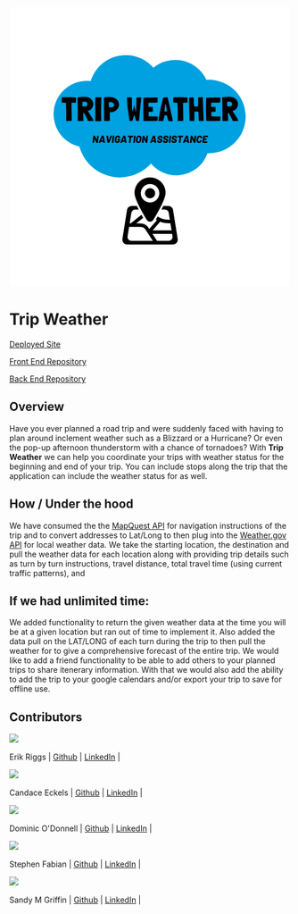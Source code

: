 <p align="center">
  <img src="https://github.com/TripWeather/.github/blob/main/profile/assets/TripWeatherLogo.png?raw=true" />
</p>

# Trip Weather

[Deployed Site](https://trip-weather-2022-fe.herokuapp.com)

[Front End Repository](https://github.com/TripWeather/trip_weather_fe)

[Back End Repository](https://github.com/TripWeather/trip_weather_be)

## Overview

Have you ever planned a road trip and were suddenly faced with having to plan around inclement weather such as a Blizzard or a Hurricane? Or even the pop-up afternoon thunderstorm with a chance of tornadoes? With <b>Trip Weather</b> we can help you coordinate your trips with weather status for the beginning and end of your trip. You can include stops along the trip that the application can include the weather status for as well. 

## How / Under the hood

We have consumed the the [MapQuest API](https://developer.mapquest.com/documentation/) for navigation instructions of the trip and to convert addresses to Lat/Long to then plug into the [Weather.gov API](https://www.weather.gov/documentation/services-web-api#/) for local weather data. We take the starting location, the destination and pull the weather data for each location along with providing trip details such as turn by turn instructions, travel distance, total travel time (using current traffic patterns), and 

## If we had unlimited time:

We added functionality to return the given weather data at the time you will be at a given location but ran out of time to implement it. Also added the data pull on the LAT/LONG of each turn during the trip to then pull the weather for to give a comprehensive forecast of the entire trip. We would like to add a friend functionality to be able to add others to your planned trips to share itenerary information. With that we would also add the ability to add the trip to your google calendars and/or export your trip to save for offline use.

## Contributors


<img src="https://avatars.githubusercontent.com/u/106836658?s=120&v=4" />
 
Erik Riggs | [Github](https://github.com/eriggs0207) | [LinkedIn](https://www.linkedin.com/in/erik-riggs/) |


<img src="https://avatars.githubusercontent.com/u/100653933?s=120&v=4" />

Candace Eckels | [Github](https://github.com/cece-132) | [LinkedIn](https://www.linkedin.com/in/candace-eckels-b66089201/) |


<img src="https://avatars.githubusercontent.com/u/93290186?s=120&v=4" />

Dominic O'Donnell | [Github](https://github.com/Dominicod) | [LinkedIn](https://www.linkedin.com/in/dominic-odonnell/) |


<img src="https://avatars.githubusercontent.com/u/80183557?s=120&v=4" />

Stephen Fabian | [Github](https://github.com/stephenfabian) | [LinkedIn](https://www.linkedin.com/in/stephen-fabian-5498658a/) |


<img src="https://avatars.githubusercontent.com/u/59062958?s=120&v=4" />

Sandy M Griffin | [Github](https://github.com/SandyyMarie) | [LinkedIn](https://www.linkedin.com/in/sandy-marie/) |
